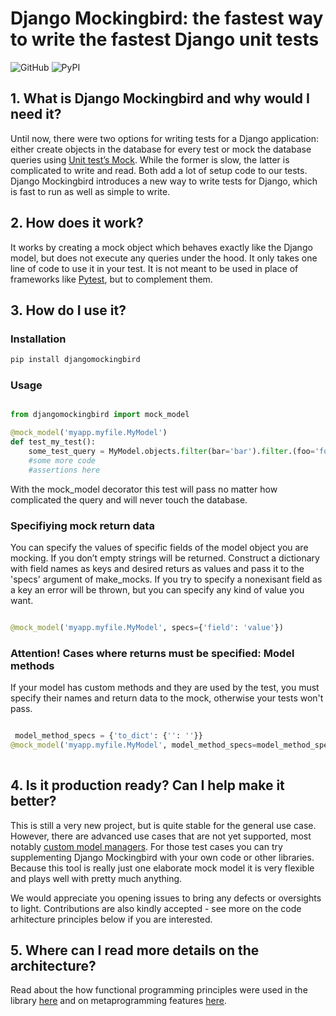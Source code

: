 

# Django Mockingbird: the fastest way to write the fastest Django unit tests


![GitHub](https://img.shields.io/github/license/larsvonschaff/Django-mockingbird)
![PyPI](https://img.shields.io/pypi/v/djangomockingbird)



## 1. What is Django Mockingbird and why would I need it?

Until now, there were two options for writing tests for a Django application: either create objects in the database for every test or mock the database queries using [Unit test’s Mock](https://docs.python.org/3/library/unittest.mock.html). While the former is slow, the latter is complicated to write and read. Both add a lot of setup code to our tests. Django Mockingbird introduces a new way to write tests for Django, which is fast to run as well as simple to write.

## 2. How does it work?

It works by creating a mock object which behaves exactly like the Django model, but does not execute any queries under the hood. It only takes one line of code to use it in your test. It is not meant to be used in place of frameworks like [Pytest](https://docs.pytest.org/en/6.2.x/), but to complement them.

## 3. How do I use it?

### Installation 

```python
pip install djangomockingbird
```

### Usage

```python

from djangomockingbird import mock_model

@mock_model('myapp.myfile.MyModel')
def test_my_test():
    some_test_query = MyModel.objects.filter(bar='bar').filter.(foo='foo').first()
    #some more code
    #assertions here

```
With the mock_model decorator this test will pass no matter how complicated the query and will never touch the database.


### Specifiying mock return data

You can specify the values of specific fields of the model object you are mocking. If you don’t empty strings will be returned. Construct a dictionary with field names as keys and desired returs as values and pass it to the 'specs' argument of make_mocks. If you try to specify a nonexisant field as a key an error will be thrown, but you can specify any kind of value you want.

```python

@mock_model('myapp.myfile.MyModel', specs={'field': 'value'})

```

### Attention! Cases where returns must be specified: Model methods

If your model has custom methods and they are used by the test, you must specify their names and return data to the mock, otherwise your tests won't pass. 

```python

 model_method_specs = {'to_dict': {'': ''}}
@mock_model('myapp.myfile.MyModel', model_method_specs=model_method_specs)
 
 ```


## 4. Is it production ready? Can I help make it better? 

This is still a very new project, but is quite stable for the general use case. However, there are advanced use cases that are not yet supported, most notably [custom model managers](https://docs.djangoproject.com/en/3.1/topics/db/managers/#custom-managers). For those test cases you can try supplementing Django Mockingbird with your own code or other libraries. Because this tool is really just one elaborate mock model it is very flexible and plays well with pretty much anything.

We would appreciate you opening issues to bring any defects or oversights to light. Contributions are also kindly accepted - see more on the code arhitecture principles below if you are interested. 

## 5. Where can I read more details on the architecture?

Read about the how functional programming principles were used in the library [here](http://www.cmdctrlesc.xyz/post/6) and on metaprogramming features [here](http://www.cmdctrlesc.xyz/post/5).







